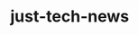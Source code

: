 # just-tech-news

<!-- Me quede en 13.3 -->

<!-- 2/7/2022 Me quede en 14.1.4  debajo de la imagen donde muestra la estructura de los folders de just-tech-news -->